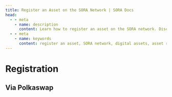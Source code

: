 ```yaml
---
title: Register an Asset on the SORA Network | SORA Docs
head:
  - - meta
    - name: description
      content: Learn how to register an asset on the SORA network. Discover the process of listing and registering new digital assets within the SORA ecosystem. Explore the requirements, procedures, and considerations for asset registration, and understand the benefits of having your asset registered on the SORA network.
  - - meta
    - name: keywords
      content: register an asset, SORA network, digital assets, asset registration, listing assets, requirements, procedures
---
```


# Registration

## Via Polkaswap

<!-- @include: /snippets/register-an-asset-polkaswap.md -->
